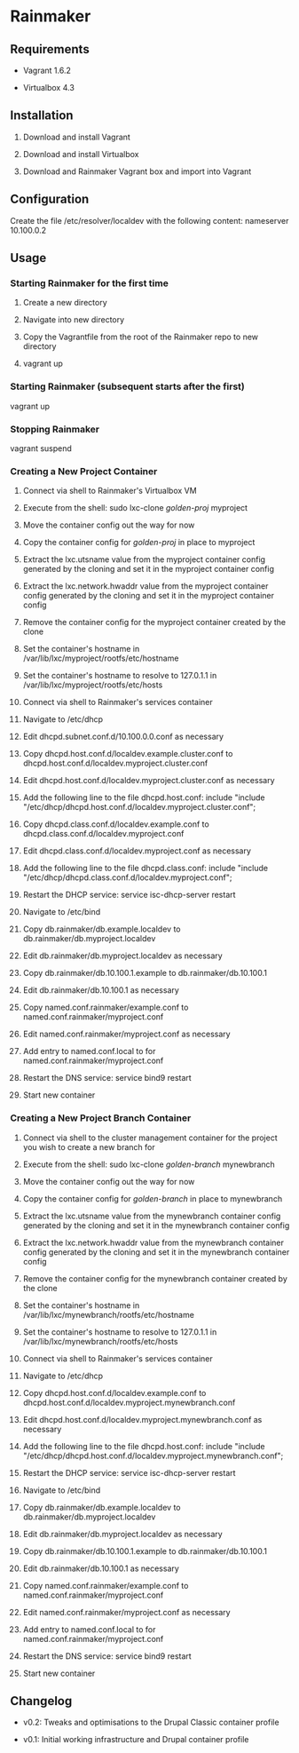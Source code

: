 # Rainmaker

## Requirements

 - Vagrant 1.6.2

 - Virtualbox 4.3

## Installation

1. Download and install Vagrant

2. Download and install Virtualbox

3. Download and Rainmaker Vagrant box and import into Vagrant

## Configuration

Create the file /etc/resolver/localdev with the following content: nameserver 10.100.0.2

## Usage

### Starting Rainmaker for the first time

1. Create a new directory

2. Navigate into new directory

3. Copy the Vagrantfile from the root of the Rainmaker repo to new directory

4. vagrant up

### Starting Rainmaker (subsequent starts after the first)

vagrant up

### Stopping Rainmaker

vagrant suspend

### Creating a New Project Container

1. Connect via shell to Rainmaker's Virtualbox VM

2. Execute from the shell: sudo lxc-clone _golden-proj_ myproject

3. Move the container config out the way for now

4. Copy the container config for _golden-proj_ in place to myproject

5. Extract the lxc.utsname value from the myproject container config generated by the cloning and set it in the myproject container config

6. Extract the lxc.network.hwaddr value from the myproject container config generated by the cloning and set it in the myproject container config

7. Remove the container config for the myproject container created by the clone

8. Set the container's hostname in /var/lib/lxc/myproject/rootfs/etc/hostname

9. Set the container's hostname to resolve to 127.0.1.1 in /var/lib/lxc/myproject/rootfs/etc/hosts

10. Connect via shell to Rainmaker's services container

11. Navigate to /etc/dhcp

12. Edit dhcpd.subnet.conf.d/10.100.0.0.conf as necessary

13. Copy dhcpd.host.conf.d/localdev.example.cluster.conf to dhcpd.host.conf.d/localdev.myproject.cluster.conf

14. Edit dhcpd.host.conf.d/localdev.myproject.cluster.conf as necessary

15. Add the following line to the file dhcpd.host.conf: include "include "/etc/dhcp/dhcpd.host.conf.d/localdev.myproject.cluster.conf";

16. Copy dhcpd.class.conf.d/localdev.example.conf to dhcpd.class.conf.d/localdev.myproject.conf

17. Edit dhcpd.class.conf.d/localdev.myproject.conf as necessary

18. Add the following line to the file dhcpd.class.conf: include "include "/etc/dhcp/dhcpd.class.conf.d/localdev.myproject.conf";

19. Restart the DHCP service: service isc-dhcp-server restart

20. Navigate to /etc/bind

21. Copy db.rainmaker/db.example.localdev to db.rainmaker/db.myproject.localdev

22. Edit db.rainmaker/db.myproject.localdev as necessary

23. Copy db.rainmaker/db.10.100.1.example to db.rainmaker/db.10.100.1

25. Edit db.rainmaker/db.10.100.1 as necessary

26. Copy named.conf.rainmaker/example.conf to named.conf.rainmaker/myproject.conf

27. Edit named.conf.rainmaker/myproject.conf as necessary

28. Add entry to named.conf.local to for named.conf.rainmaker/myproject.conf

29. Restart the DNS service: service bind9 restart

30. Start new container

### Creating a New Project Branch Container

1. Connect via shell to the cluster management container for the project you wish to create a new branch for

2. Execute from the shell: sudo lxc-clone _golden-branch_ mynewbranch

3. Move the container config out the way for now

4. Copy the container config for _golden-branch_ in place to mynewbranch

5. Extract the lxc.utsname value from the mynewbranch container config generated by the cloning and set it in the mynewbranch container config

6. Extract the lxc.network.hwaddr value from the mynewbranch container config generated by the cloning and set it in the mynewbranch container config

7. Remove the container config for the mynewbranch container created by the clone

8. Set the container's hostname in /var/lib/lxc/mynewbranch/rootfs/etc/hostname

9. Set the container's hostname to resolve to 127.0.1.1 in /var/lib/lxc/mynewbranch/rootfs/etc/hosts

10. Connect via shell to Rainmaker's services container

11. Navigate to /etc/dhcp

12. Copy dhcpd.host.conf.d/localdev.example.conf to dhcpd.host.conf.d/localdev.myproject.mynewbranch.conf

13. Edit dhcpd.host.conf.d/localdev.myproject.mynewbranch.conf as necessary

14. Add the following line to the file dhcpd.host.conf: include "include "/etc/dhcp/dhcpd.host.conf.d/localdev.myproject.mynewbranch.conf";

15. Restart the DHCP service: service isc-dhcp-server restart

16. Navigate to /etc/bind

17. Copy db.rainmaker/db.example.localdev to db.rainmaker/db.myproject.localdev

18. Edit db.rainmaker/db.myproject.localdev as necessary

19. Copy db.rainmaker/db.10.100.1.example to db.rainmaker/db.10.100.1

20. Edit db.rainmaker/db.10.100.1 as necessary

21. Copy named.conf.rainmaker/example.conf to named.conf.rainmaker/myproject.conf

22. Edit named.conf.rainmaker/myproject.conf as necessary

23. Add entry to named.conf.local to for named.conf.rainmaker/myproject.conf

24. Restart the DNS service: service bind9 restart

25. Start new container

## Changelog

- v0.2: Tweaks and optimisations to the Drupal Classic container profile

- v0.1: Initial working infrastructure and Drupal container profile

